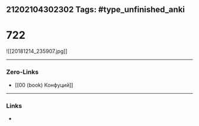 21202104302302
Tags: #type_unfinished_anki 
---
# 722

![[20181214_235907.jpg]]

---
### Zero-Links
- [[00 (book) Конфуций]]
---
### Links
-
